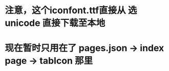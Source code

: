 # 注意，这个iconfont.ttf直接从 [](https://www.iconfont.cn/manage/index?manage_type=myprojects&projectId=972995) 选 unicode 直接下载至本地
# 现在暂时只用在了 pages.json -> index page -> tabIcon 那里